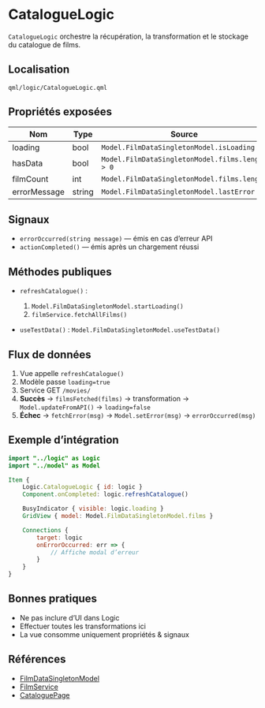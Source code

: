 # CatalogueLogic

`CatalogueLogic` orchestre la récupération, la transformation et le stockage du catalogue de films.

## Localisation

```
qml/logic/CatalogueLogic.qml
```

## Propriétés exposées

| Nom           | Type   | Source                                    |
|---------------|--------|-------------------------------------------|
| loading       | bool   | `Model.FilmDataSingletonModel.isLoading`  |
| hasData       | bool   | `Model.FilmDataSingletonModel.films.length > 0` |
| filmCount     | int    | `Model.FilmDataSingletonModel.films.length` |
| errorMessage  | string | `Model.FilmDataSingletonModel.lastError`  |

## Signaux

- `errorOccurred(string message)` — émis en cas d’erreur API
- `actionCompleted()` — émis après un chargement réussi

## Méthodes publiques

- `refreshCatalogue()` :
  1. `Model.FilmDataSingletonModel.startLoading()`
  2. `filmService.fetchAllFilms()`

- `useTestData()` :
  `Model.FilmDataSingletonModel.useTestData()`

## Flux de données

1. Vue appelle `refreshCatalogue()`
2. Modèle passe `loading=true`
3. Service GET `/movies/`
4. **Succès** → `filmsFetched(films)` → transformation → `Model.updateFromAPI()` → `loading=false`
5. **Échec** → `fetchError(msg)` → `Model.setError(msg)` → `errorOccurred(msg)`

## Exemple d’intégration

```qml
import "../logic" as Logic
import "../model" as Model

Item {
    Logic.CatalogueLogic { id: logic }
    Component.onCompleted: logic.refreshCatalogue()

    BusyIndicator { visible: logic.loading }
    GridView { model: Model.FilmDataSingletonModel.films }

    Connections {
        target: logic
        onErrorOccurred: err => {
            // Affiche modal d’erreur
        }
    }
}
```

## Bonnes pratiques

- Ne pas inclure d’UI dans Logic
- Effectuer toutes les transformations ici
- La vue consomme uniquement propriétés & signaux

## Références

- [FilmDataSingletonModel](../data/FilmDataSingletonModel.md)
- [FilmService](../data/FilmService.md)
- [CataloguePage](../pages/CataloguePage.md)
